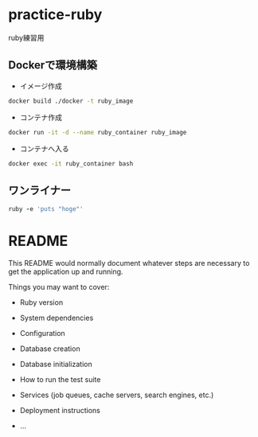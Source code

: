 # practice-ruby
ruby練習用

## Dockerで環境構築
- イメージ作成
```bash
docker build ./docker -t ruby_image
```
- コンテナ作成
```bash
docker run -it -d --name ruby_container ruby_image
```
- コンテナへ入る
```bash
docker exec -it ruby_container bash
```

## ワンライナー
```ruby
ruby -e 'puts "hoge"'
```

# README

This README would normally document whatever steps are necessary to get the
application up and running.

Things you may want to cover:

* Ruby version

* System dependencies

* Configuration

* Database creation

* Database initialization

* How to run the test suite

* Services (job queues, cache servers, search engines, etc.)

* Deployment instructions

* ...

